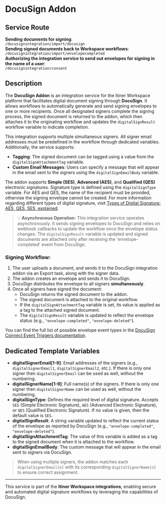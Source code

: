 # DocuSign Addon

## Service Route
**Sending documents for signing**:  
  `/docusignintegration/import/docusign`  
**Sending signed documents back to Workspace workflows**:  
  `/docusignintegration/import/envelopecompleted`  
**Authorizing the integration service to send out envelopes for signing in the name of a user**:  
  `/docusignintegration/consent`

## Description
The **DocuSign Addon** is an integration service for the Itiner Workspace platform that facilitates digital document signing through **DocuSign**. It allows workflows to automatically generate and send signing envelopes to one or more recipients. Once all designated signers complete the signing process, the signed document is returned to the addon, which then attaches it to the originating workflow and updates the `digitalSignResult` workflow variable to indicate completion.

This integration supports multiple simultaneous signers. All signer email addresses must be predefined in the workflow through dedicated variables. Additionally, the service supports:
- **Tagging**: The signed document can be tagged using a value from the `digitalSignAttachmentTag` variable.
- **Custom Email Messages**: Users can specify a message that will appear in the email sent to the signers using the `digitalSignEmailBody` variable.

The addon supports **Simple (SES)**, **Advanced (AES)**, and **Qualified (QES)** electronic signatures. Signature type is defined using the `digitalSignType` variable. For AES and QES, the name of the recipient must be provided, othervise the signing envelope cannot be created. For more information regarding different types of digital signature, visit [Types of Digital Signature: AES, QES, SES, explained](https://www.docusign.com/en-gb/blog/types-digital-signature-aes-qes-ses-explained).

> 💡 **Asynchronous Operation**: This integration service operates asynchronously. It sends signing envelopes to DocuSign and relies on webhook callbacks to update the workflow once the envelope status changes. The `digitalSignResult` variable is updated and signed documents are attached only after receiving the 'envelope-completed' event from DocuSign.

### Signing Workflow:
1. The user uploads a document, and sends it to the DocuSign integration addon via an Export task, along with the signer data.
2. The addon creates an envelope and sends it to DocuSign.
3. DocuSign distributes the envelope to all signers **simultaneously**.
4. Once all signers have signed the document:
   - DocuSign returns the signed document to the addon.
   - The signed document is attached to the original workflow.
   - If the `digitalSignAttachmentTag` variable is set, its value is applied as a tag to the attached signed document.
   - The `digitalSignResult` variable is updated to reflect the envelope status (e.g., `"envelope-completed"`, `"envelope-deleted"`).

You can find the full list of possible envelope event types in the [DocuSign Connect Event Triggers documentation](https://developers.docusign.com/platform/webhooks/connect/event-triggers/).

## Dedicated Template Variables
- **digitalSignerEmail[1-9]**: Email addresses of the signers (e.g., `digitalSignerEmail1`, `digitalSignerEmail2`, etc.). If there is only one signer then `digitalSignerEmail` can be used as well, without the numbering.
- **digitalSignerName[1-9]**: Full name(s) of the signers. If there is only one signer then `digitalSignerName` can be used as well, without the numbering.
- **digitalSignType**: Defines the required level of digital signature. Accepts `SES` (Simple Electronic Signature), `AES` (Advanced Electronic Signature), or `QES` (Qualified Electronic Signature). If no value is given, then the default value is `SES`.
- **digitalSignResult**: A string variable updated to reflect the current status of the envelope as reported by DocuSign (e.g., `"envelope-completed"`, `"envelope-deleted"`).
- **digitalSignAttachmentTag**: The value of this variable is added as a tag to the signed document when it is attached to the workflow.
- **digitalSignEmailBody**: The custom message that will appear in the email sent to signers via DocuSign.

> When using multiple signers, the addon matches each `digitalSignerEmail[n]` with its corresponding `digitalSignerName[n]` to ensure correct assignment.

---

This service is part of the **Itiner Workspace integrations**, enabling secure and automated digital signature workflows by leveraging the capabilities of DocuSign.
